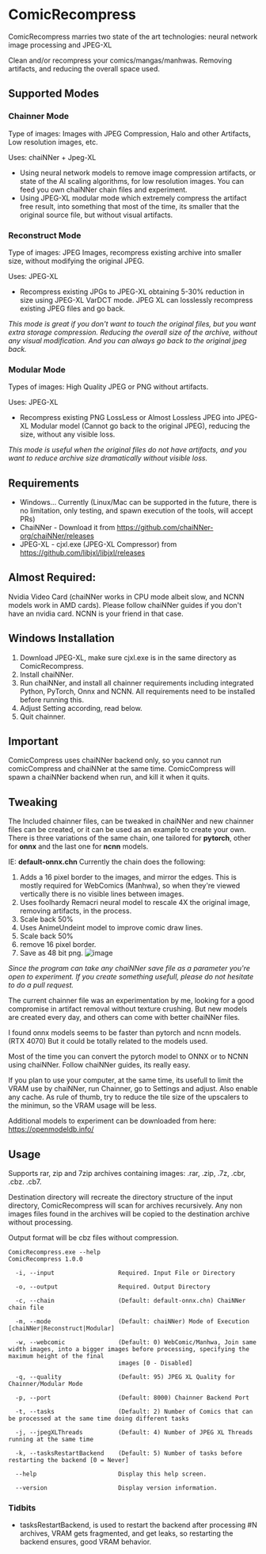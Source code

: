 # ComicRecompress
ComicRecompress marries two state of the art technologies: neural network image processing and JPEG-XL

Clean and/or recompress your comics/mangas/manhwas. Removing artifacts, and reducing the overall space used.

## Supported Modes

### Chainner Mode

Type of images: Images with JPEG Compression, Halo and other Artifacts, Low resolution images, etc.

Uses: chaiNNer + Jpeg-XL 

*  Using neural network models to remove image compression artifacts, or state of the AI scaling algorithms, for low resolution images. You can feed you own chaiNNer chain files and experiment.
*  Using JPEG-XL modular mode which extremely compress the artifact free result, into something that most of the time, its smaller that the original source file, but without visual artifacts.

### Reconstruct Mode

Type of images: JPEG Images, recompress existing archive into smaller size, without modifying the original JPEG. 

Uses: JPEG-XL

* Recompress existing JPGs to JPEG-XL obtaining 5-30% reduction in size using JPEG-XL VarDCT mode. JPEG XL can losslessly recompress existing JPEG files and go back.

_This mode is great if you don't want to touch the original files, but you want extra storage compression. Reducing the overall size of the archive, without any visual modification. And you can always go back to the original jpeg back._

### Modular Mode

Types of images: High Quality JPEG or PNG without artifacts.

Uses: JPEG-XL

* Recompress existing PNG LossLess or Almost Lossless JPEG into JPEG-XL Modular model (Cannot go back to the original JPEG), reducing the size, without any visible loss.

_This mode is useful when the original files do not have artifacts, and you want to reduce archive size dramatically without visible loss._


## Requirements 

* Windows... Currently (Linux/Mac can be supported in the future, there is no limitation, only testing, and spawn execution of the tools,  will accept PRs)
* ChaiNNer - Download it from https://github.com/chaiNNer-org/chaiNNer/releases
* JPEG-XL - cjxl.exe (JPEG-XL Compressor) from https://github.com/libjxl/libjxl/releases

## Almost Required:

Nvidia Video Card (chaiNNer works in CPU mode albeit slow, and NCNN models work in AMD cards). Please follow chaiNNer guides if you don't have an nvidia card. NCNN is your friend in that case.

## Windows Installation

1) Download JPEG-XL, make sure cjxl.exe is in the same directory as ComicRecompress. 
2) Install chaiNNer.
3) Run chaiNNer, and install all chainner requirements including integrated Python, PyTorch, Onnx and NCNN. All requirements need to be installed before running this.
4) Adjust Setting according, read below.
4) Quit chainner.

## Important

ComicCompress uses chaiNNer backend only, so you cannot run comicCompress and chaiNNer at the same time. ComicCompress will spawn a chaiNNer backend when run, and kill it when it quits.

## Tweaking

The Included chainner files, can be tweaked in chaiNNer and new chainner files can be created, or it can be used as an example to create your own.
There is three variations of the same chain, one tailored for **pytorch**, other for **onnx** and the last one for **ncnn** models.

IE: **default-onnx.chn**
Currently the chain  does the following:

1) Adds a 16 pixel border to the images, and mirror the edges. This is mostly required for WebComics (Manhwa), so when they're viewed vertically there is no visible lines between images.
2) Uses foolhardy Remacri neural model to rescale 4X the original image, removing artifacts, in the process.
3) Scale back 50%
4) Uses AnimeUndeint model to improve comic draw lines.
5) Scale back 50%
6) remove 16 pixel border.
7) Save as 48 bit png.
![image](https://github.com/user-attachments/assets/dd995e58-0dcb-4f91-bbae-e14ff1f99923)

_Since the program can take any chaiNNer save file as a parameter you're open to experiment. If you create something usefull, please do not hesitate to do a pull request._

The current chainner file was an experimentation by me, looking for a good compromise in artifact removal without texture crushing. 
But new models are created every day, and others can come with better chaiNNer files.

I found onnx models seems to be faster than pytorch and ncnn models. (RTX 4070) But it could be totally related to the models used.

Most of the time you can convert the pytorch model to ONNX or to NCNN using chaiNNer. Follow chaiNNer guides, its really easy.

If you plan to use your computer, at the same time, its usefull to limit the VRAM use by chaiNNer, run Chainner, go to Settings and adjust. Also enable any cache. As rule of thumb, try to reduce the tile size of the upscalers to the minimun, so the VRAM usage will be less. 

Additional models to experiment can be downloaded from here: https://openmodeldb.info/ 

## Usage

Supports rar, zip and 7zip archives containing images: .rar, .zip, .7z, .cbr, .cbz. .cb7.

Destination directory will recreate the directory structure of the input directory, ComicRecompress will scan for archives recursively. Any non images files found in the archives will be copied to the destination archive without processing.

Output format will be cbz files without compression.

```console
ComicRecompress.exe --help
ComicRecompress 1.0.0

  -i, --input                  Required. Input File or Directory

  -o, --output                 Required. Output Directory

  -c, --chain                  (Default: default-onnx.chn) ChaiNNer chain file

  -m, --mode                   (Default: chaiNNer) Mode of Execution [chaiNNer|Reconstruct|Modular]

  -w, --webcomic               (Default: 0) WebComic/Manhwa, Join same width images, into a bigger images before processing, specifying the maximum height of the final
                               images [0 - Disabled]

  -q, --quality                (Default: 95) JPEG XL Quality for Chainner/Modular Mode

  -p, --port                   (Default: 8000) Chainner Backend Port

  -t, --tasks                  (Default: 2) Number of Comics that can be processed at the same time doing different tasks

  -j, --jpegXLThreads          (Default: 4) Number of JPEG XL Threads running at the same time

  -k, --tasksRestartBackend    (Default: 5) Number of tasks before restarting the backend [0 = Never]

  --help                       Display this help screen.

  --version                    Display version information.
```
### Tidbits
*  tasksRestartBackend, is used to restart the backend after processing #N archives, VRAM gets fragmented, and get leaks, so restarting the backend ensures, good VRAM behavior.

